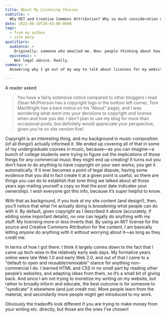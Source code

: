 ```yaml
---
title: About My Licensing Choices
subtitle: >
  Why MIT and Creative Commons Attribution? Why so much consideration of this at all?
date: 2023-06-10T20:43:00-0600
tags:
  - from my outbox
  - site meta
qualifiers:
  audience: >
    Originally: someone who emailed me. Now: people thinking about how to license content and open to hearing about how and why I license mine the way I do. Not lawyers inclined to nitpick details (I am simplifying here!).
  epistemic: >
    Not legal advice. Really.
summary: >
  Answering why I go out of my way to talk about licenses for my website tech and writing. (Spoilers: it is literally the opposite of what you might expect!)

---
```


A reader asked:

> You have a fairly extensive notice compared to other bloggers I read (Sean McPherson has a copyright logo in the bottom left corner, Tom MacWright has a bare notice on his "About" page), and I was wondering what went into your decisions to copyright and license when and how you did. I don't plan to use my blog for more than occasional posts, but definitely would appreciate your perspective, given you're on site version five!

Copyright is an interesting thing, and my background in music composition (of all things!) actually informed it. We ended up covering all of that in some of my undergraduate courses in music, because—as you can imagine—a bunch of college students were trying to figure out the implications of those things for any commercial music they might end up creating! It turns out you don’t have to do anything to have copyright on your own works; you get it automatically. If it ever becomes a point of legal dispute, having some evidence that you did in fact create it at a given point is useful, so there are things you can do to establish that (one thing we talked about all those years ago mailing yourself a copy so that the post date indicates your ownership). I wish everyone got this info, because it’s super helpful to know.

With that as background, if you look at my site content (and design!), then, you’ll notice that what I’m actually doing is *broadening* what people can do with it. By default, given copyright as I described it above (accurately, if eliding some important details), *no one* can legally do anything with my stuff. My licensing more or less inverts that. By using an MIT license for the source and Creative Commons Attribution for the content, I am basically letting *anyone* do anything with it without worrying about it—as long as they credit me.

In terms of how I got there: I think it largely comes down to the fact that I came up tech-wise in the relatively early web days. My formative years online were late Web 1.0 and early Web 2.0, and out of that I came to a "default to open and reusable/remixable" stance for anything non-commercial I do. I learned HTML and CSS in no small part by reading other people’s websites, and adapting ideas from them, so it’s a small bit of giving back. And since I am not trying to monetize my writing on my website, but rather to broadly inform and educate, the best outcome is for someone to "syndicate" it elsewhere (and just credit me). More people learn from the material, and secondarily more people might get introduced to my work.

Obviously the tradeoffs look different if you are trying to make money from your writing etc. directly, but those are the ones I’ve chosen!
